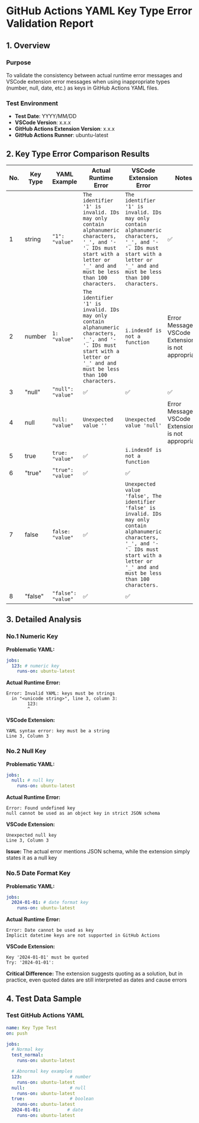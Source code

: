 # GitHub Actions YAML Key Type Error Validation Report

## 1. Overview

### Purpose

To validate the consistency between actual runtime error messages and VSCode extension error messages when using inappropriate types (number, null, date, etc.) as keys in GitHub Actions YAML files.

### Test Environment

- **Test Date**: YYYY/MM/DD
- **VSCode Version**: x.x.x
- **GitHub Actions Extension Version**: x.x.x
- **GitHub Actions Runner**: ubuntu-latest

## 2. Key Type Error Comparison Results

| No. | Key Type | YAML Example | Actual Runtime Error | VSCode Extension Error | Notes |
|-----|----------|--------------|---------------------|----------------------|-------|
| 1 | string | `"1": "value"` | `The identifier '1' is invalid. IDs may only contain alphanumeric characters, '_', and '-'. IDs must start with a letter or '_' and and must be less than 100 characters.` | `The identifier '1' is invalid. IDs may only contain alphanumeric characters, '_', and '-'. IDs must start with a letter or '_' and and must be less than 100 characters.` | ✅ |
| 2 | number | `1: "value"` | `The identifier '1' is invalid. IDs may only contain alphanumeric characters, '_', and '-'. IDs must start with a letter or '_' and and must be less than 100 characters.` | `i.indexOf is not a function` | Error Message in VSCode Extension is not appropriate |
| 3 | "null" | `"null": "value"` | ✅ | ✅ | ✅ |
| 4 | null | `null: "value"` | `Unexpected value ''` | `Unexpected value 'null'` | Error Message in VSCode Extension is not appropriate |
| 5 | true | `true: "value"` | ✅ | `i.indexOf is not a function` | |
| 6 | "true" | `"true": "value"` | ✅ | ✅ | |
| 7 | false | `false: "value"` | ✅ | `Unexpected value 'false', The identifier 'false' is invalid. IDs may only contain alphanumeric characters, '_', and '-'. IDs must start with a letter or '_' and and must be less than 100 characters.` | |
| 8 | "false" | `"false": "value"` | ✅ | ✅ | |

## 3. Detailed Analysis

### No.1 Numeric Key
**Problematic YAML:**
```yaml
jobs:
  123: # numeric key
    runs-on: ubuntu-latest
```

**Actual Runtime Error:**
```
Error: Invalid YAML: keys must be strings
  in "<unicode string>", line 3, column 3:
        123:
        ^
```

**VSCode Extension:**
```
YAML syntax error: key must be a string
Line 3, Column 3
```

### No.2 Null Key
**Problematic YAML:**
```yaml
jobs:
  null: # null key
    runs-on: ubuntu-latest
```

**Actual Runtime Error:**
```
Error: Found undefined key
null cannot be used as an object key in strict JSON schema
```

**VSCode Extension:**
```
Unexpected null key
Line 3, Column 3
```

**Issue:** The actual error mentions JSON schema, while the extension simply states it as a null key

### No.5 Date Format Key
**Problematic YAML:**
```yaml
jobs:
  2024-01-01: # date format key
    runs-on: ubuntu-latest
```

**Actual Runtime Error:**
```
Error: Date cannot be used as key
Implicit datetime keys are not supported in GitHub Actions
```

**VSCode Extension:**
```
Key '2024-01-01' must be quoted
Try: '2024-01-01':
```

**Critical Difference:** The extension suggests quoting as a solution, but in practice, even quoted dates are still interpreted as dates and cause errors

## 4. Test Data Sample

### Test GitHub Actions YAML
```yaml
name: Key Type Test
on: push

jobs:
  # Normal key
  test_normal:
    runs-on: ubuntu-latest

  # Abnormal key examples
  123:                  # number
    runs-on: ubuntu-latest
  null:                 # null
    runs-on: ubuntu-latest
  true:                 # boolean
    runs-on: ubuntu-latest
  2024-01-01:          # date
    runs-on: ubuntu-latest
```
